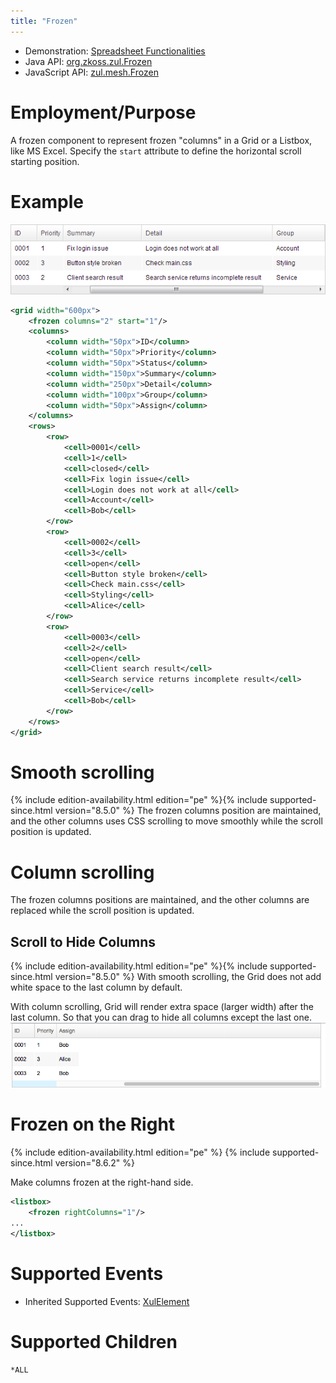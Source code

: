 ```yaml
---
title: "Frozen"
---
```



- Demonstration: [Spreadsheet Functionalities](http://www.zkoss.org/zkdemo/grid/spreadsheet_functionalities)
- Java API: [org.zkoss.zul.Frozen](https://www.zkoss.org/javadoc/latest/zk/org/zkoss/zul/Frozen.html)
- JavaScript API: [zul.mesh.Frozen](https://www.zkoss.org/javadoc/latest/jsdoc/classes/zul.mesh.Frozen.html)


# Employment/Purpose

A frozen component to represent frozen "columns" in a Grid or a Listbox,
like MS Excel. Specify the `start` attribute to define the horizontal
scroll starting position.

# Example

![](/zk_component_ref/images/ZKComRef_Frozen_Example.png)

```xml
<grid width="600px">
    <frozen columns="2" start="1"/>
    <columns>
        <column width="50px">ID</column>
        <column width="50px">Priority</column>
        <column width="50px">Status</column>
        <column width="150px">Summary</column>
        <column width="250px">Detail</column>
        <column width="100px">Group</column>
        <column width="50px">Assign</column>
    </columns>
    <rows>
        <row>
            <cell>0001</cell>
            <cell>1</cell>
            <cell>closed</cell>
            <cell>Fix login issue</cell>
            <cell>Login does not work at all</cell>
            <cell>Account</cell>
            <cell>Bob</cell>
        </row>
        <row>
            <cell>0002</cell>
            <cell>3</cell>
            <cell>open</cell>
            <cell>Button style broken</cell>
            <cell>Check main.css</cell>
            <cell>Styling</cell>
            <cell>Alice</cell>
        </row>
        <row>
            <cell>0003</cell>
            <cell>2</cell>
            <cell>open</cell>
            <cell>Client search result</cell>
            <cell>Search service returns incomplete result</cell>
            <cell>Service</cell>
            <cell>Bob</cell>
        </row>
    </rows>
</grid>
```

# Smooth scrolling

<!--REQUIRED ZK EDITION: PE -->
{% include edition-availability.html edition="pe" %}{% include supported-since.html version="8.5.0" %} The frozen columns
position are maintained, and the other columns uses CSS scrolling to
move smoothly while the scroll position is updated.

# Column scrolling

 The frozen columns positions are maintained, and
the other columns are replaced while the scroll position is updated.

## Scroll to Hide Columns

<!--REQUIRED ZK EDITION: PE -->
{% include edition-availability.html edition="pe" %}{% include supported-since.html version="8.5.0" %} With smooth
scrolling, the Grid does not add white space to the last column by
default.

 With column scrolling, Grid will render extra space
(larger width) after the last column. So that you can drag to hide all
columns except the last one. ![](/zk_component_ref/images/hide-columns.png)

# Frozen on the Right

<!--REQUIRED ZK EDITION: PE -->
{% include edition-availability.html edition="pe" %} {% include supported-since.html version="8.6.2" %}

Make columns frozen at the right-hand side.

```xml
<listbox>
    <frozen rightColumns="1"/>
...
</listbox>
```

# Supported Events

- Inherited Supported Events: [ XulElement]({{site.baseurl}}/zk_component_ref/xulelement#Supported_Events)

# Supported Children

`*ALL`
